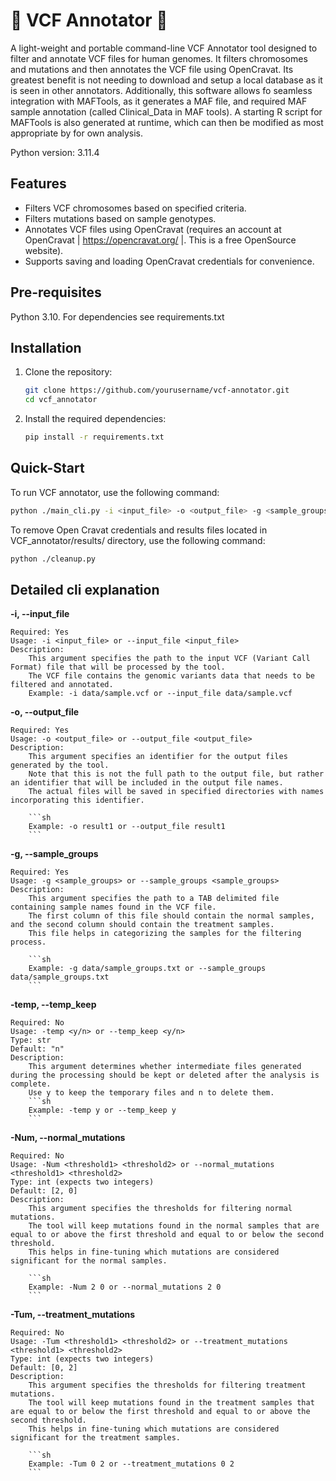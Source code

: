 # 🧬 VCF Annotator 🧬

A light-weight and portable command-line VCF Annotator tool designed to filter and annotate VCF files for human genomes. It filters chromosomes and mutations and then annotates the VCF file using OpenCravat. 
Its greatest benefit is not needing to download and setup a local database as it is seen in other annotators. 
Additionally, this software allows fo seamless integration with MAFTools, as it generates a MAF file, and required MAF sample annotation (called Clinical_Data in MAF tools). 
A starting R script for MAFTools is also generated at runtime, which can then be modified as most appropriate by for own analysis.    

Python version: 3.11.4

## Features

- Filters VCF chromosomes based on specified criteria.
- Filters mutations based on sample genotypes.
- Annotates VCF files using OpenCravat (requires an account at OpenCravat | https://opencravat.org/ |. This is a free OpenSource website).
- Supports saving and loading OpenCravat credentials for convenience.

## Pre-requisites
Python 3.10. For dependencies see requirements.txt

## Installation

1. Clone the repository:
    ```sh
    git clone https://github.com/yourusername/vcf-annotator.git
    cd vcf_annotator
    ```

2. Install the required dependencies:
    ```sh
    pip install -r requirements.txt
    ```

## Quick-Start

To run VCF annotator, use the following command:

```sh
python ./main_cli.py -i <input_file> -o <output_file> -g <sample_groups> [-temp <y/n>] [-Num <normal_mutation_thresholds>] [-Tum <treatment_mutation_thresholds>]

```

To remove Open Cravat credentials and results files located in VCF_annotator/results/ directory, use the following command:

```sh
python ./cleanup.py 

```

## Detailed cli explanation

**-i, --input_file**

    Required: Yes
    Usage: -i <input_file> or --input_file <input_file>
    Description:
        This argument specifies the path to the input VCF (Variant Call Format) file that will be processed by the tool.
        The VCF file contains the genomic variants data that needs to be filtered and annotated.
        Example: -i data/sample.vcf or --input_file data/sample.vcf
        

**-o, --output_file**

    Required: Yes
    Usage: -o <output_file> or --output_file <output_file>
    Description:
        This argument specifies an identifier for the output files generated by the tool.
        Note that this is not the full path to the output file, but rather an identifier that will be included in the output file names.
        The actual files will be saved in specified directories with names incorporating this identifier.
        
        ```sh
        Example: -o result1 or --output_file result1
        ```

**-g, --sample_groups**

    Required: Yes
    Usage: -g <sample_groups> or --sample_groups <sample_groups>
    Description:
        This argument specifies the path to a TAB delimited file containing sample names found in the VCF file.
        The first column of this file should contain the normal samples, and the second column should contain the treatment samples.
        This file helps in categorizing the samples for the filtering process.
        
        ```sh
        Example: -g data/sample_groups.txt or --sample_groups data/sample_groups.txt
        ```

**-temp, --temp_keep**

    Required: No
    Usage: -temp <y/n> or --temp_keep <y/n>
    Type: str
    Default: "n"
    Description:
        This argument determines whether intermediate files generated during the processing should be kept or deleted after the analysis is complete.
        Use y to keep the temporary files and n to delete them.
        ```sh
        Example: -temp y or --temp_keep y
        ```

**-Num, --normal_mutations**

    Required: No
    Usage: -Num <threshold1> <threshold2> or --normal_mutations <threshold1> <threshold2>
    Type: int (expects two integers)
    Default: [2, 0]
    Description:
        This argument specifies the thresholds for filtering normal mutations.
        The tool will keep mutations found in the normal samples that are equal to or above the first threshold and equal to or below the second threshold.
        This helps in fine-tuning which mutations are considered significant for the normal samples.
        
        ```sh
        Example: -Num 2 0 or --normal_mutations 2 0
        ```

**-Tum, --treatment_mutations**

    Required: No
    Usage: -Tum <threshold1> <threshold2> or --treatment_mutations <threshold1> <threshold2>
    Type: int (expects two integers)
    Default: [0, 2]
    Description:
        This argument specifies the thresholds for filtering treatment mutations.
        The tool will keep mutations found in the treatment samples that are equal to or below the first threshold and equal to or above the second threshold.
        This helps in fine-tuning which mutations are considered significant for the treatment samples.
        
        ```sh
        Example: -Tum 0 2 or --treatment_mutations 0 2
        ```



